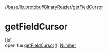 //[base](../../../index.md)/[lib.protobuf](../index.md)/[BinaryReader](index.md)/[getFieldCursor](get-field-cursor.md)

# getFieldCursor

[js]\
open fun [getFieldCursor](get-field-cursor.md)(): [Number](https://kotlinlang.org/api/latest/jvm/stdlib/kotlin/-number/index.html)
